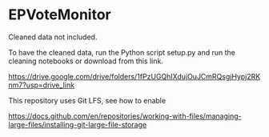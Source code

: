 # EPVoteMonitor

Cleaned data not included. 

To have the cleaned data, run the Python script setup.py and run the cleaning notebooks or download from this link. 

https://drive.google.com/drive/folders/1fPzUGQhIXdujOuJCmRQsgjHypj2RKnm7?usp=drive_link

This repository uses Git LFS, see how to enable 

https://docs.github.com/en/repositories/working-with-files/managing-large-files/installing-git-large-file-storage
